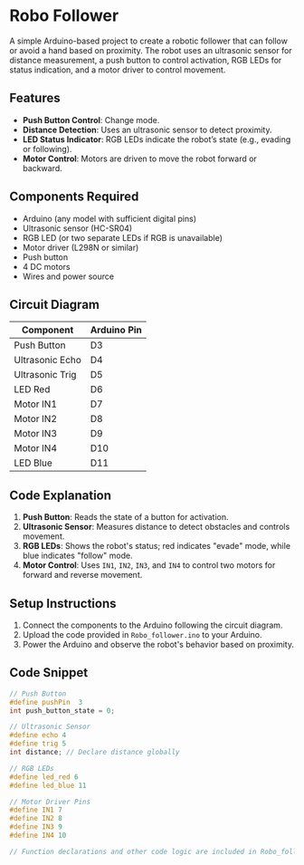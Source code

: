 # Robo Follower

A simple Arduino-based project to create a robotic follower that can follow or avoid a hand based on proximity. The robot uses an ultrasonic sensor for distance measurement, a push button to control activation, RGB LEDs for status indication, and a motor driver to control movement.

## Features
- **Push Button Control**: Change mode.
- **Distance Detection**: Uses an ultrasonic sensor to detect proximity.
- **LED Status Indicator**: RGB LEDs indicate the robot’s state (e.g., evading or following).
- **Motor Control**: Motors are driven to move the robot forward or backward.

## Components Required
- Arduino (any model with sufficient digital pins)
- Ultrasonic sensor (HC-SR04)
- RGB LED (or two separate LEDs if RGB is unavailable)
- Motor driver (L298N or similar)
- Push button
- 4 DC motors
- Wires and power source

## Circuit Diagram
| Component        | Arduino Pin       |
|------------------|-------------------|
| Push Button      | D3                |
| Ultrasonic Echo  | D4                |
| Ultrasonic Trig  | D5                |
| LED Red          | D6                |
| Motor IN1        | D7                |
| Motor IN2        | D8                |
| Motor IN3        | D9                |
| Motor IN4        | D10               |
| LED Blue         | D11               |

## Code Explanation
1. **Push Button**: Reads the state of a button for activation.
2. **Ultrasonic Sensor**: Measures distance to detect obstacles and controls movement.
3. **RGB LEDs**: Shows the robot's status; red indicates "evade" mode, while blue indicates "follow" mode.
4. **Motor Control**: Uses `IN1`, `IN2`, `IN3`, and `IN4` to control two motors for forward and reverse movement.

## Setup Instructions
1. Connect the components to the Arduino following the circuit diagram.
2. Upload the code provided in `Robo_follower.ino` to your Arduino.
3. Power the Arduino and observe the robot's behavior based on proximity.

## Code Snippet

```cpp
// Push Button
#define pushPin  3
int push_button_state = 0;

// Ultrasonic Sensor
#define echo 4
#define trig 5
int distance; // Declare distance globally

// RGB LEDs
#define led_red 6
#define led_blue 11

// Motor Driver Pins
#define IN1 7
#define IN2 8
#define IN3 9
#define IN4 10

// Function declarations and other code logic are included in Robo_follower.ino
